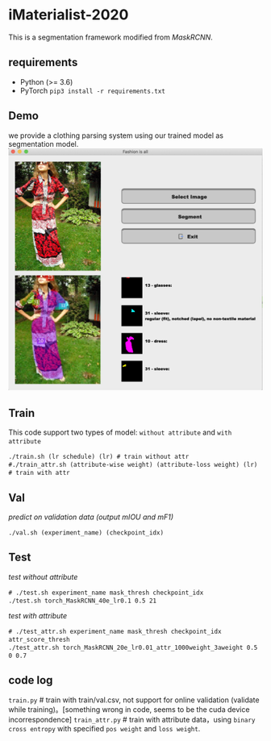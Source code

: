 # iMaterialist-2020
This is a segmentation framework modified from *MaskRCNN*.

## requirements
- Python (>= 3.6)
- PyTorch
`pip3 install -r requirements.txt `

## Demo
we provide a clothing parsing system using our trained model as segmentation model.
![image](https://github.com/wassryan/iMaterialist2020/blob/master/assets/demo.png)

## Train
This code support two types of model: `without attribute` and `with attribute`
```
./train.sh (lr schedule) (lr) # train without attr
#./train_attr.sh (attribute-wise weight) (attribute-loss weight) (lr) # train with attr
```

## Val
*predict on validation data (output mIOU and mF1)*
```
./val.sh (experiment_name) (checkpoint_idx)
```

## Test
*test without attribute*
```
# ./test.sh experiment_name mask_thresh checkpoint_idx
./test.sh torch_MaskRCNN_40e_lr0.1 0.5 21
```

*test with attribute*
```
# ./test_attr.sh experiment_name mask_thresh checkpoint_idx attr_score_thresh
./test_attr.sh torch_MaskRCNN_20e_lr0.01_attr_1000weight_3aweight 0.5 0 0.7
```

## code log
`train.py` # train with train/val.csv, not support for online validation (validate while training)。[something wrong in code, seems to be the cuda device incorrespondence]
`train_attr.py` # train with attribute data，using `binary cross entropy` with specified `pos weight` and `loss weight`.